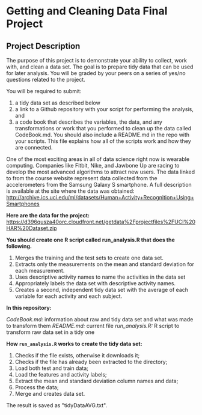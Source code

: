 Getting and Cleaning Data Final Project
=============================================================

Project Description
---------------------

The purpose of this project is to demonstrate your ability to collect, work with, and clean a data set. The goal is to prepare tidy data that can be used for later analysis. You will be graded by your peers on a series of yes/no questions related to the project.

You will be required to submit:
1. a tidy data set as described below
2. a link to a Github repository with your script for performing the analysis, and
3. a code book that describes the variables, the data, and any transformations or work that you performed to clean up the data called CodeBook.md. You should also include a README.md in the repo with your scripts. This file explains how all of the scripts work and how they are connected.

One of the most exciting areas in all of data science right now is wearable computing. Companies like Fitbit, Nike, and Jawbone Up are racing to develop the most advanced algorithms to attract new users. The data linked to from the course website represent data collected from the accelerometers from the Samsung Galaxy S smartphone. A full description is available at the site where the data was obtained: http://archive.ics.uci.edu/ml/datasets/Human+Activity+Recognition+Using+Smartphones

**Here are the data for the project:**
https://d396qusza40orc.cloudfront.net/getdata%2Fprojectfiles%2FUCI%20HAR%20Dataset.zip

**You should create one R script called run_analysis.R that does the following.**

1. Merges the training and the test sets to create one data set.
2. Extracts only the measurements on the mean and standard deviation for each measurement.
3. Uses descriptive activity names to name the activities in the data set
4. Appropriately labels the data set with descriptive activity names.
5. Creates a second, independent tidy data set with the average of each variable for each activity and each subject.

**In this repository:**

*CodeBook.md:* information about raw and tidy data set and what was made to transform them
*README.md:* current file
*run_analysis.R:* R script to transform raw data set in a tidy one

**How `run_analysis.R` works to create the tidy data set:**

1. Checks if the file exists, otherwise it downloads it;
2. Checks if the file has already been extracted to the directory;
3. Load both test and train data;
4. Load the features and activity labels;
5. Extract the mean and standard deviation column names and data;
6. Process the data;
7. Merge and creates data set.

The result is saved as "tidyDataAVG.txt".
